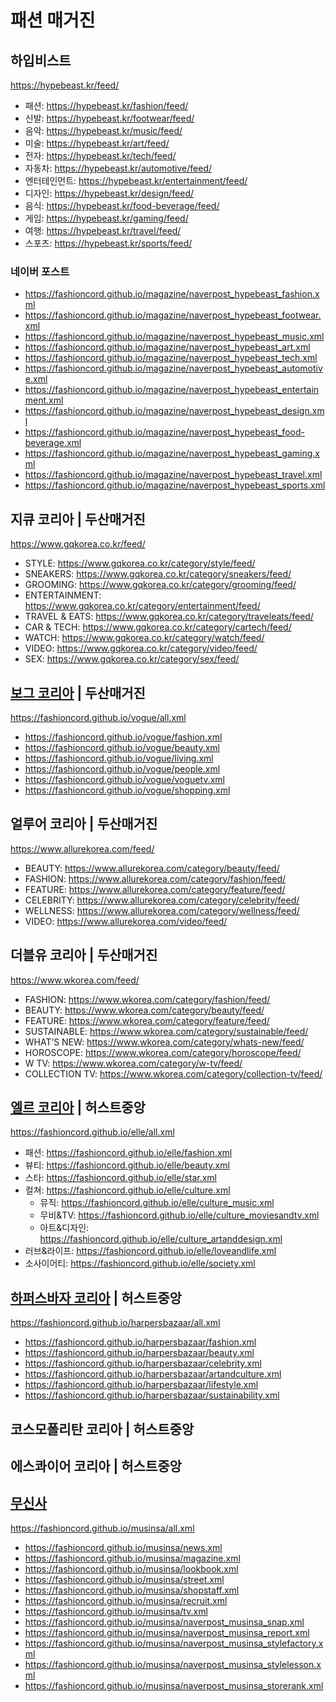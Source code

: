 # 패션 매거진

## 하입비스트
https://hypebeast.kr/feed/  
- 패션: https://hypebeast.kr/fashion/feed/  
- 신발: https://hypebeast.kr/footwear/feed/  
- 음악: https://hypebeast.kr/music/feed/  
- 미술: https://hypebeast.kr/art/feed/  
- 전자: https://hypebeast.kr/tech/feed/  
- 자동차: https://hypebeast.kr/automotive/feed/  
- 엔터테인먼트: https://hypebeast.kr/entertainment/feed/  
- 디자인: https://hypebeast.kr/design/feed/  
- 음식: https://hypebeast.kr/food-beverage/feed/  
- 게임: https://hypebeast.kr/gaming/feed/  
- 여행: https://hypebeast.kr/travel/feed/  
- 스포츠: https://hypebeast.kr/sports/feed/  
### 네이버 포스트
- https://fashioncord.github.io/magazine/naverpost_hypebeast_fashion.xml
- https://fashioncord.github.io/magazine/naverpost_hypebeast_footwear.xml
- https://fashioncord.github.io/magazine/naverpost_hypebeast_music.xml
- https://fashioncord.github.io/magazine/naverpost_hypebeast_art.xml
- https://fashioncord.github.io/magazine/naverpost_hypebeast_tech.xml
- https://fashioncord.github.io/magazine/naverpost_hypebeast_automotive.xml
- https://fashioncord.github.io/magazine/naverpost_hypebeast_entertainment.xml
- https://fashioncord.github.io/magazine/naverpost_hypebeast_design.xml
- https://fashioncord.github.io/magazine/naverpost_hypebeast_food-beverage.xml
- https://fashioncord.github.io/magazine/naverpost_hypebeast_gaming.xml
- https://fashioncord.github.io/magazine/naverpost_hypebeast_travel.xml
- https://fashioncord.github.io/magazine/naverpost_hypebeast_sports.xml

## 지큐 코리아 | 두산매거진
https://www.gqkorea.co.kr/feed/  
- STYLE: https://www.gqkorea.co.kr/category/style/feed/  
- SNEAKERS: https://www.gqkorea.co.kr/category/sneakers/feed/  
- GROOMING: https://www.gqkorea.co.kr/category/grooming/feed/  
- ENTERTAINMENT: https://www.gqkorea.co.kr/category/entertainment/feed/  
- TRAVEL & EATS: https://www.gqkorea.co.kr/category/traveleats/feed/  
- CAR & TECH: https://www.gqkorea.co.kr/category/cartech/feed/  
- WATCH: https://www.gqkorea.co.kr/category/watch/feed/  
- VIDEO: https://www.gqkorea.co.kr/category/video/feed/  
- SEX: https://www.gqkorea.co.kr/category/sex/feed/  

## [보그 코리아](https://github.com/FASHIONCORD/vogue) | 두산매거진
https://fashioncord.github.io/vogue/all.xml
- https://fashioncord.github.io/vogue/fashion.xml
- https://fashioncord.github.io/vogue/beauty.xml
- https://fashioncord.github.io/vogue/living.xml
- https://fashioncord.github.io/vogue/people.xml
- https://fashioncord.github.io/vogue/voguetv.xml
- https://fashioncord.github.io/vogue/shopping.xml

## 얼루어 코리아 | 두산매거진
https://www.allurekorea.com/feed/
- BEAUTY: https://www.allurekorea.com/category/beauty/feed/
- FASHION: https://www.allurekorea.com/category/fashion/feed/
- FEATURE: https://www.allurekorea.com/category/feature/feed/
- CELEBRITY: https://www.allurekorea.com/category/celebrity/feed/
- WELLNESS: https://www.allurekorea.com/category/wellness/feed/
- VIDEO: https://www.allurekorea.com/video/feed/

## 더블유 코리아 | 두산매거진
https://www.wkorea.com/feed/
- FASHION: https://www.wkorea.com/category/fashion/feed/
- BEAUTY: https://www.wkorea.com/category/beauty/feed/
- FEATURE: https://www.wkorea.com/category/feature/feed/
- SUSTAINABLE: https://www.wkorea.com/category/sustainable/feed/
- WHAT’S NEW: https://www.wkorea.com/category/whats-new/feed/
- HOROSCOPE: https://www.wkorea.com/category/horoscope/feed/
- W TV: https://www.wkorea.com/category/w-tv/feed/
- COLLECTION TV: https://www.wkorea.com/category/collection-tv/feed/

## [엘르 코리아](https://github.com/FASHIONCORD/elle) | 허스트중앙
https://fashioncord.github.io/elle/all.xml
- 패션: https://fashioncord.github.io/elle/fashion.xml
- 뷰티: https://fashioncord.github.io/elle/beauty.xml
- 스타: https://fashioncord.github.io/elle/star.xml
- 컬쳐: https://fashioncord.github.io/elle/culture.xml
   - 뮤직: https://fashioncord.github.io/elle/culture_music.xml
   - 무비&TV: https://fashioncord.github.io/elle/culture_moviesandtv.xml
   - 아트&디자인: https://fashioncord.github.io/elle/culture_artanddesign.xml
- 러브&라이프: https://fashioncord.github.io/elle/loveandlife.xml
- 소사이어티: https://fashioncord.github.io/elle/society.xml

## [하퍼스바자 코리아](https://github.com/FASHIONCORD/harpersbazaar) | 허스트중앙
https://fashioncord.github.io/harpersbazaar/all.xml
- https://fashioncord.github.io/harpersbazaar/fashion.xml
- https://fashioncord.github.io/harpersbazaar/beauty.xml
- https://fashioncord.github.io/harpersbazaar/celebrity.xml
- https://fashioncord.github.io/harpersbazaar/artandculture.xml
- https://fashioncord.github.io/harpersbazaar/lifestyle.xml
- https://fashioncord.github.io/harpersbazaar/sustainability.xml

## 코스모폴리탄 코리아 | 허스트중앙

## 에스콰이어 코리아 | 허스트중앙

## [무신사](https://github.com/FASHIONCORD/musinsa)
https://fashioncord.github.io/musinsa/all.xml
- https://fashioncord.github.io/musinsa/news.xml
- https://fashioncord.github.io/musinsa/magazine.xml
- https://fashioncord.github.io/musinsa/lookbook.xml
- https://fashioncord.github.io/musinsa/street.xml
- https://fashioncord.github.io/musinsa/shopstaff.xml
- https://fashioncord.github.io/musinsa/recruit.xml
- https://fashioncord.github.io/musinsa/tv.xml
- https://fashioncord.github.io/musinsa/naverpost_musinsa_snap.xml
- https://fashioncord.github.io/musinsa/naverpost_musinsa_report.xml
- https://fashioncord.github.io/musinsa/naverpost_musinsa_stylefactory.xml
- https://fashioncord.github.io/musinsa/naverpost_musinsa_stylelesson.xml
- https://fashioncord.github.io/musinsa/naverpost_musinsa_storerank.xml

